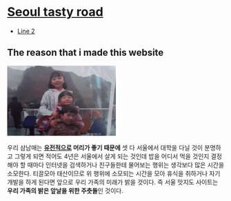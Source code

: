 <!doctype html>
<html>
<head>
  <title>Seoul tasty road</title>
  <meta charset="utf-8">
</head>
<body>
  <h1><a href="Seoul tasty road.html">Seoul tasty road</a></h1>
  <ul>
    <li><a href="Line 2.html">Line 2</a></li>
  </ul>
  <h2>The reason that i made this website</h2>
  <img src="three.jpg" width="50%">
  <p>우리 삼남매는 <strong><u>유전적으로</u> 머리가 좋기 때문에</strong> 셋 다 서울에서 대학을 다닐 것이 분명하고 그렇게 되면 적어도 4년은 서울에서 살게 되는 것인데 밥을 어디서 먹을 것인지 결정해야 할 때마다 인터넷을 검색하거나 친구들한테 물어보는 행위는 생각보다 많은 시간을 소모한다. 티끌모아 태산이므로 위 행위에 소모되는 시간을 모아 휴식을 취하거나 자기개발을 하게 된다면 앞으로 우리 가족의 미래가 밝을 것이다. 즉 서울 맛지도 사이트는 <strong>우리 가족의 밝은 앞날을 위한 주춧돌</strong>인 것이다.</p>
<!--Start of Tawk.to Script-->
<script type="text/javascript">
var Tawk_API=Tawk_API||{}, Tawk_LoadStart=new Date();
(function(){
var s1=document.createElement("script"),s0=document.getElementsByTagName("script")[0];
s1.async=true;
s1.src='https://embed.tawk.to/5fc9ac47920fc91564cd4b0e/default';
s1.charset='UTF-8';
s1.setAttribute('crossorigin','*');
s0.parentNode.insertBefore(s1,s0);
})();
</script>
<!--End of Tawk.to Script-->
</body>
</html>

